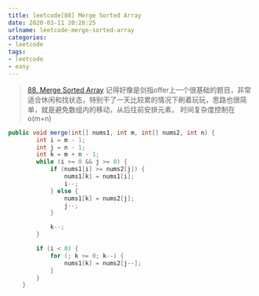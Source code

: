 ```yaml
---
title: leetcode[88] Merge Sorted Array
date: 2020-03-11 20:28:25
urlname: leetcode-merge-sorted-array
categories:
- leetcode
tags:
- leetcode
- easy
---
```

> [88. Merge Sorted Array](https://leetcode.com/problems/merge-sorted-array/)
记得好像是剑指offer上一个很基础的题目，非常适合休闲和找状态，特别干了一天比较累的情况下刷着玩玩，思路也很简单，就是避免数组内的移动，从后往前安排元素，
时间复杂度控制在o(m+n)
<!--more-->

```java
public void merge(int[] nums1, int m, int[] nums2, int n) {
        int i = m - 1;
        int j = n - 1;
        int k = m + n - 1;
        while (i >= 0 && j >= 0) {
            if (nums1[i] >= nums2[j]) {
                nums1[k] = nums1[i];
                i--;
            } else {
                nums1[k] = nums2[j];
                j--;
            }

            k--;
        }

        if (i < 0) {
            for (; k >= 0; k--) {
                nums1[k] = nums2[j--];
            }
        }
    }
```
